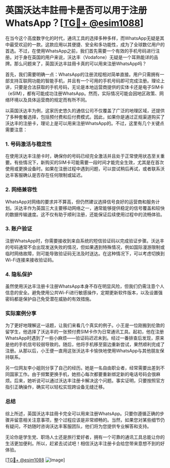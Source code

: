 # 英国沃达丰註冊卡是否可以用于注册WhatsApp？[[TG💪+ @esim1088](https://t.me/s/esim1088)]

在当今这个高度数字化的时代，通讯工具的选择多种多样，而WhatsApp无疑是其中最受欢迎的一款。这款应用以其便捷、安全和多功能性，成为了全球数亿用户的首选。不过，在使用WhatsApp之前，我们首先需要一个有效的手机号码进行注册。对于身在英国的用户来说，沃达丰（Vodafone）无疑是一个耳熟能详的品牌。那么问题来了，英国沃达丰註冊卡真的可以用来注册WhatsApp吗？

首先，我们需要明确一点：WhatsApp的注册流程相对简单直接。用户只需拥有一部支持互联网功能的智能手机，并且有一个可用的手机号码即可完成注册。理论上讲，只要是合法获取的手机号码，无论是本地运营商提供的实体卡还是电子SIM卡（eSIM），都有可能成功注册WhatsApp。然而，实际情况可能会因地区政策、网络环境以及具体运营商的规定而有所不同。

以英国沃达丰为例，这家历史悠久的通信公司不仅覆盖了广泛的地理区域，还提供了多种套餐选择，包括预付费和后付费模式。因此，如果你是通过正规渠道购买了沃达丰的注册卡，理论上是可以用来注册WhatsApp的。不过，这里有几个关键点需要注意：

### 1. **号码激活与稳定性**
   在使用沃达丰注册卡时，确保你的号码已经完全激活并且处于正常使用状态至关重要。有些情况下，新购买的SIM卡可能需要一段时间才能完全生效，尤其是在首次使用或更换设备时。如果在注册过程中遇到问题，可以尝试稍后再试，或者联系沃达丰客服确认是否存在任何限制或延迟。

### 2. **网络兼容性**
   WhatsApp对网络的要求并不算高，但仍然建议选择信号良好的运营商和服务计划。沃达丰作为英国三大主要移动网络之一，通常能够提供稳定的信号覆盖和较快的数据传输速度。这不仅有助于顺利注册，还能保证后续使用过程中的流畅体验。

### 3. **账户验证**
   注册WhatsApp时，你需要接收到来自系统的短信验证码以完成验证步骤。沃达丰的号码通常不会出现发送失败的情况，但如果遇到特殊情况，例如国际漫游限制或临时网络故障，则可能导致验证码无法及时送达。在这种情况下，可以考虑切换到Wi-Fi连接来接收验证码。

### 4. **隐私保护**
   虽然使用沃达丰注册卡注册WhatsApp本身不存在明显风险，但我们仍需注意个人信息的安全。避免使用公共Wi-Fi进行敏感操作，定期更新软件版本，以及设置强密码都是保护自己免受潜在威胁的有效措施。

### 实际案例分享

为了更好地理解这一话题，让我们来看几个真实的例子。小王是一位刚搬到伦敦的留学生，他选择了沃达丰的一张预付费SIM卡作为日常通讯工具。起初，他在注册WhatsApp时遇到了一些小麻烦——验证码迟迟未到。经过一番排查后发现，原来是他的手机信号较弱导致的。随后，他将手机移至窗边重新尝试，果然顺利完成了注册。从那以后，小王便一直用这张沃达丰卡愉快地使用WhatsApp与其他朋友保持联系。

另一位网友李小姐则分享了自己的经历。她是一名自由职业者，经常需要出差到不同国家工作。由于频繁更换手机，她担心每次都要重新绑定新的电话号码会很麻烦。后来，她听说可以通过沃达丰注册卡解决这个问题。事实证明，只要按照官方指引正确操作，确实可以轻松实现跨设备无缝迁移。

### 总结

综上所述，英国沃达丰註冊卡完全可以用来注册WhatsApp。只要你遵循正确的步骤并留意相关注意事项，整个过程应该是非常顺畅的。当然，如果您对某些细节仍有疑问，不妨随时咨询沃达丰客服团队，他们将为您提供专业解答和支持。

无论你是学生党、职场人士还是旅行爱好者，拥有一个可靠的通讯工具总能让你的生活更加便利。所以，赶紧去试试吧！相信沃达丰注册卡会给您带来意想不到的好体验。

[[TG💪+ @esim1088](https://t.me/s/esim1088) ![Image](https://i.postimg.cc/4NQfJmqS/Snipaste-2025-05-13-00-14-12.png)]